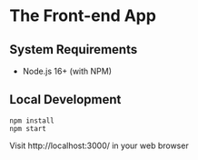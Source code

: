 # The Front-end App

## System Requirements

- Node.js 16+ (with NPM)

## Local Development

```
npm install
npm start
```

Visit http://localhost:3000/ in your web browser
